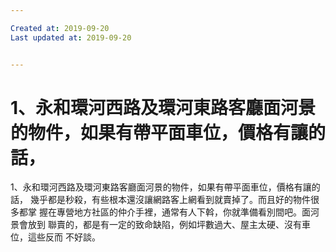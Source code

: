 ```yaml
---

Created at: 2019-09-20
Last updated at: 2019-09-20


---
```


# 1、永和環河西路及環河東路客廳面河景的物件，如果有帶平面車位，價格有讓的話，


1、永和環河西路及環河東路客廳面河景的物件，如果有帶平面車位，價格有讓的話， 
 幾乎都是秒殺，有些根本還沒讓網路客上網看到就賣掉了。而且好的物件很多都掌 
 握在專營地方社區的仲介手裡，通常有人下斡，你就準備看別間吧。面河景會放到 
 聯賣的，都是有一定的致命缺陷，例如坪數過大、屋主太硬、沒有車位，這些反而 
 不好談。

